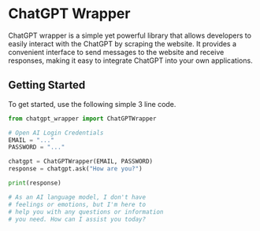 # ChatGPT Wrapper

ChatGPT wrapper is a simple yet powerful library that allows developers to easily interact with the ChatGPT by scraping the website. It provides a convenient interface to send messages to the website and receive responses, making it easy to integrate ChatGPT into your own applications.

## Getting Started

To get started, use the following simple 3 line code.

```python
from chatgpt_wrapper import ChatGPTWrapper

# Open AI Login Credentials
EMAIL = "..."
PASSWORD = "..."

chatgpt = ChatGPTWrapper(EMAIL, PASSWORD)
response = chatgpt.ask("How are you?")

print(response)

# As an AI language model, I don't have
# feelings or emotions, but I'm here to
# help you with any questions or information
# you need. How can I assist you today?
```
